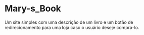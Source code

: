 # Mary-s_Book
Um site simples com uma descrição de um livro e um botão de redirecionamento para uma loja caso o usuário deseje compra-lo.
